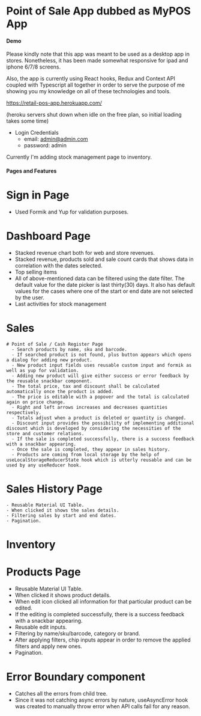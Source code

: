 # Point of Sale App dubbed as MyPOS App

#### Demo 
Please kindly note that this app was meant to be used as a desktop app in stores. Nonetheless, it has been made somewhat responsive for ipad and iphone 6/7/8 screens.

Also, the app is currently using React hooks, Redux and Context API coupled with Typescript all together in order to serve the purpose of me showing you my knowledge on all of these technologies and tools.

https://retail-pos-app.herokuapp.com/

(heroku servers shut down when idle on the free plan, so initial loading takes some time)
- Login Credentials 
  - email: admin@admin.com
  - password: admin

Currently I'm adding stock management page to inventory.

#### Pages and Features

# Sign in Page
  - Used Formik and Yup for validation purposes.
  
# Dashboard Page
  - Stacked revenue chart both for web and store revenues.
  - Stacked revenue, products sold and sale count cards that shows data in correlation with the dates selected.
  - Top selling items 
  - All of above-mentioned data can be filtered using the date filter. The default value for the date picker is last thirty(30) days. It also has default values for the cases where one of the start or end date are not selected by the user.
  - Last activities for stock management 
  
  # Sales 
    # Point of Sale / Cash Register Page
      - Search products by name, sku and barcode.
      - If searched product is not found, plus button appears which opens a dialog for adding new product.
      - New product input fields uses reusable custom input and formik as well as yup for validation.
      - Adding new product will give either success or error feedback by the reusable snackbar component.
      - The total price, tax and discount shall be calculated automatically once the product is added.
      - The price is editable with a popover and the total is calculated again on price change. 
      - Right and left arrows increases and decreases quantities respectively.
      - Totals adjust when a product is deleted or quantity is changed.
      - Discount input provides the possibility of implementing additional discount which is developed by considering the necessities of the store and customer relations.
      - If the sale is completed successfully, there is a success feedback with a snackbar appearing.
      - Once the sale is completed, they appear in sales history. 
      - Products are coming from local storage by the help of useLocalStorageReducerState hook which is utterly reusable and can be used by any useReducer hook. 
   # Sales History Page
    - Reusable Material UI Table.
    - When clicked it shows the sales details.
    - Filtering sales by start and end dates.
    - Pagination.

# Inventory
  # Products Page
  - Reusable Material UI Table.
  - When clicked it shows product details.
  - When edit icon clicked all information for that particular product can be edited.
  - If the editing is completed successfully, there is a success feedback with a snackbar appearing.
  - Reusable edit inputs.
  - Filtering by name/sku/barcode, category or brand.
  - After applying filters, chip inputs appear in order to remove the applied filters and apply new ones.
  - Pagination.
  
 # Error Boundary component
  - Catches all the errors from child tree.
  - Since it was not catching async errors by nature, useAsyncError hook was created to manually throw error when API calls fail for any reason.